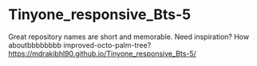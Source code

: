 # Tinyone_responsive_Bts-5
Great repository names are short and memorable. Need inspiration? How aboutbbbbbbbb improved-octo-palm-tree?
https://mdrakibhl90.github.io/Tinyone_responsive_Bts-5/
